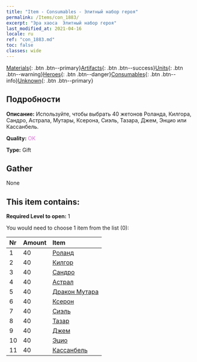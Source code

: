 ```yaml
---
title: "Item - Consumables - Элитный набор героя"
permalink: /Items/con_1883/
excerpt: "Эра хаоса  Элитный набор героя"
last_modified_at: 2021-04-16
locale: ru
ref: "con_1883.md"
toc: false
classes: wide
---
```

 [Materials](/ru/Items/){: .btn .btn--primary}[Artifacts](/ru/Items/Artifacts/){: .btn .btn--success}[Units](/ru/Items/Units/){: .btn .btn--warning}[Heroes](/ru/Items/Heroes/){: .btn .btn--danger}[Consumables](/ru/Items/Consumables/){: .btn .btn--info}[Unknown](/ru/Items/Unknown/){: .btn .btn--primary}

## Подробности
 **Описание:** Используйте, чтобы выбрать 40 жетонов Роланда, Килгора, Сандро, Астрала, Мутары, Ксерона, Сиэль, Тазара, Джем, Энцио или Кассанбель.

 **Quality:** <span style="color: #DA70D6">OK</span>

 **Type:** Gift

## Gather

  None

## This item contains:

 **Required Level to open:** 1

 You would need to choose 1 item from the list (0):

  | Nr | Amount |     Item    |
  |:---|:-------|:------------|
  | 1 | 40 | [Роланд](/ru/Items/her_362/) |  | 
  | 2 | 40 | [Килгор](/ru/Items/her_374/) |  | 
  | 3 | 40 | [Сандро](/ru/Items/her_371/) |  | 
  | 4 | 40 | [Астрал](/ru/Items/her_388/) |  | 
  | 5 | 40 | [Дракон Мутара](/ru/Items/her_390/) |  | 
  | 6 | 40 | [Ксерон](/ru/Items/her_383/) |  | 
  | 7 | 40 | [Сиэль](/ru/Items/her_382/) |  | 
  | 8 | 40 | [Тазар](/ru/Items/her_393/) |  | 
  | 9 | 40 | [Джем](/ru/Items/her_369/) |  | 
  | 10 | 40 | [Эцио](/ru/Items/her_398/) |  | 
  | 11 | 40 | [Кассанбель](/ru/Items/her_396/) |  | 
